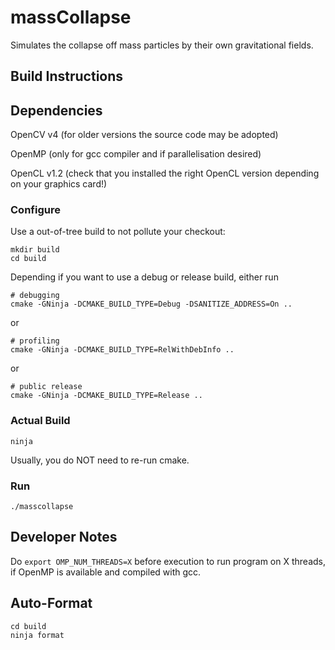 # massCollapse
Simulates the collapse off mass particles by their own gravitational 
fields.

## Build Instructions

## Dependencies
OpenCV v4 (for older versions the source code may be adopted)

OpenMP (only for gcc compiler and if parallelisation desired)

OpenCL v1.2 (check that you installed the right OpenCL version depending on your graphics card!)

### Configure
Use a out-of-tree build to not pollute your checkout:
```
mkdir build
cd build
```

Depending if you want to use a debug or release build, either run

```
# debugging
cmake -GNinja -DCMAKE_BUILD_TYPE=Debug -DSANITIZE_ADDRESS=On ..
```

or

```
# profiling
cmake -GNinja -DCMAKE_BUILD_TYPE=RelWithDebInfo ..
```

or

```
# public release
cmake -GNinja -DCMAKE_BUILD_TYPE=Release ..
```

### Actual Build
```
ninja
```
Usually, you do NOT need to re-run cmake.

### Run
```
./masscollapse
```

## Developer Notes
Do `export OMP_NUM_THREADS=X` before execution to run program on X threads, if OpenMP is available and compiled with gcc.

## Auto-Format
```
cd build
ninja format
```
